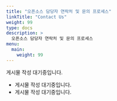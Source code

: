 ```yaml
---
title: "오픈소스 담당자 연락처 및 문의 프로세스"
linkTitle: "Contact Us"
weight: 99
type: docs
description: >
  오픈소스 담당자 연락처 및 문의 프로세스
menu:
  main:
    weight: 99
---
```



게시물 작성 대기중입니다.

* 게시물 작성 대기중입니다. 
* 게시물 작성 대기중입니다.

